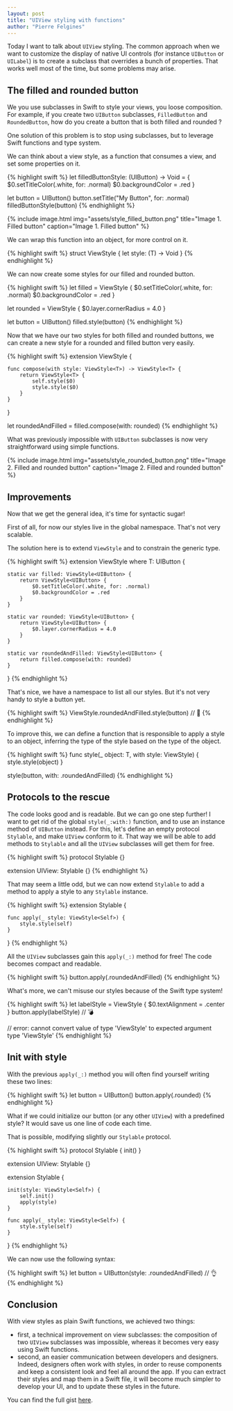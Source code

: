 ```yaml
---
layout: post
title: "UIView styling with functions"
author: "Pierre Felgines"
---
```


Today I want to talk about `UIView` styling. The common approach when we want to customize the display of native UI controls (for instance `UIButton` or `UILabel`) is to create a subclass that overrides a bunch of properties. That works well most of the time, but some problems may arise.

## The filled and rounded button

We you use subclasses in Swift to style your views, you loose composition. For example, if you create two `UIButton` subclasses, `FilledButton` and `RoundedButton`, how do you create a button that is both filled and rounded ?

One solution of this problem is to stop using subclasses, but to leverage Swift functions and type system.

We can think about a view style, as a function that consumes a view, and set some properties on it.

{% highlight swift %}
let filledButtonStyle: (UIButton) -> Void = {
    $0.setTitleColor(.white, for: .normal)
    $0.backgroundColor = .red
}

let button = UIButton()
button.setTitle("My Button", for: .normal)
filledButtonStyle(button)
{% endhighlight %}

{% include image.html
            img="assets/style_filled_button.png"
            title="Image 1. Filled button"
            caption="Image 1. Filled button" %}

We can wrap this function into an object, for more control on it.

{% highlight swift %}
struct ViewStyle<T> {
    let style: (T) -> Void
}
{% endhighlight %}

We can now create some styles for our filled and rounded button.

{% highlight swift %}
let filled = ViewStyle<UIButton> {
    $0.setTitleColor(.white, for: .normal)
    $0.backgroundColor = .red
}

let rounded = ViewStyle<UIButton> {
    $0.layer.cornerRadius = 4.0
}

let button = UIButton()
filled.style(button)
{% endhighlight %}

Now that we have our two styles for both filled and rounded buttons, we can create a new style for a rounded and filled button very easily.

{% highlight swift %}
extension ViewStyle {

    func compose(with style: ViewStyle<T>) -> ViewStyle<T> {
        return ViewStyle<T> {
            self.style($0)
            style.style($0)
        }
    }
}

let roundedAndFilled = filled.compose(with: rounded)
{% endhighlight %}

What was previously impossible with `UIButton` subclasses is now very straightforward using simple functions.

{% include image.html
            img="assets/style_rounded_button.png"
            title="Image 2. Filled and rounded button"
            caption="Image 2. Filled and rounded button" %}

## Improvements

Now that we get the general idea, it's time for syntactic sugar!

First of all, for now our styles live in the global namespace. That's not very scalable.

The solution here is to extend `ViewStyle` and to constrain the generic type.

{% highlight swift %}
extension ViewStyle where T: UIButton {

    static var filled: ViewStyle<UIButton> {
        return ViewStyle<UIButton> {
            $0.setTitleColor(.white, for: .normal)
            $0.backgroundColor = .red
        }
    }

    static var rounded: ViewStyle<UIButton> {
        return ViewStyle<UIButton> {
            $0.layer.cornerRadius = 4.0
        }
    }

    static var roundedAndFilled: ViewStyle<UIButton> {
        return filled.compose(with: rounded)
    }
}
{% endhighlight %}

That's nice, we have a namespace to list all our styles. But it's not very handy to style a button yet.

{% highlight swift %}
ViewStyle<UIButton>.roundedAndFilled.style(button) // 🙈
{% endhighlight %}

To improve this, we can define a function that is responsible to apply a style to an object, inferring the type of the style based on the type of the object.

{% highlight swift %}
func style<T>(_ object: T, with style: ViewStyle<T>) {
    style.style(object)
}

style(button, with: .roundedAndFilled)
{% endhighlight %}

## Protocols to the rescue

The code looks good and is readable. But we can go one step further! I want to get rid of the global `style(_:with:)` function, and to use an instance method of `UIButton` instead. For this, let's define an empty protocol `Stylable`, and make `UIView` conform to it. That way we will be able to add methods to `Stylable` and all the `UIView` subclasses will get them for free.

{% highlight swift %}
protocol Stylable {}

extension UIView: Stylable {}
{% endhighlight %}

That may seem a little odd, but we can now extend `Stylable` to add a method to apply a style to any `Stylable` instance.

{% highlight swift %}
extension Stylable {

    func apply(_ style: ViewStyle<Self>) {
        style.style(self)
    }
}
{% endhighlight %}

All the `UIView` subclasses gain this `apply(_:)` method for free! The code becomes compact and readable.

{% highlight swift %}
button.apply(.roundedAndFilled)
{% endhighlight %}

What's more, we can't misuse our styles because of the Swift type system!

{% highlight swift %}
let labelStyle = ViewStyle<UILabel> { $0.textAlignment = .center }
button.apply(labelStyle) // 💣

// error: cannot convert value of type 'ViewStyle<UILabel>' to expected argument type 'ViewStyle<UIButton>'
{% endhighlight %}

## Init with style

With the previous `apply(_:)` method you will often find yourself writing these two lines:

{% highlight swift %}
let button = UIButton()
button.apply(.rounded)
{% endhighlight %}

What if we could initialize our button (or any other `UIView`) with a predefined style? It would save us one line of code each time.

That is possible, modifying slightly our `Stylable` protocol.

{% highlight swift %}
protocol Stylable {
    init()
}

extension UIView: Stylable {}

extension Stylable {

    init(style: ViewStyle<Self>) {
        self.init()
        apply(style)
    }

    func apply(_ style: ViewStyle<Self>) {
        style.style(self)
    }
}
{% endhighlight %}

We can now use the following syntax:

{% highlight swift %}
let button = UIButton(style: .roundedAndFilled) // 👌
{% endhighlight %}

## Conclusion

With view styles as plain Swift functions, we achieved two things:
- first, a technical improvement on view subclasses: the composition of two `UIView` subclasses was impossible, whereas it becomes very easy using Swift functions.
- second, an easier communication between developers and designers. Indeed, designers often work with styles, in order to reuse components and keep a consistent look and feel all around the app. If you can extract their styles and map them in a Swift file, it will become much simpler to develop your UI, and to update these styles in the future.

You can find the full gist [here](https://gist.github.com/felginep/0148b40e26b19d07e81c2e1e4f2ff3d2).


